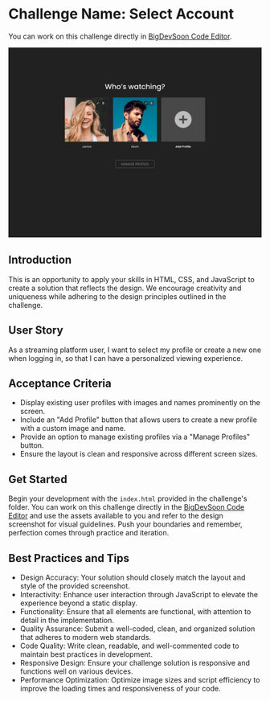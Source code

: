 # Challenge Name: Select Account

You can work on this challenge directly in [BigDevSoon Code Editor](https://app.bigdevsoon.me/challenges/select-account/browser).

![Select Account Design](./design.png)

## Introduction

This is an opportunity to apply your skills in HTML, CSS, and JavaScript to create a solution that reflects the design. We encourage creativity and uniqueness while adhering to the design principles outlined in the challenge.

## User Story

As a streaming platform user, I want to select my profile or create a new one when logging in, so that I can have a personalized viewing experience.

## Acceptance Criteria

- Display existing user profiles with images and names prominently on the screen.
- Include an "Add Profile" button that allows users to create a new profile with a custom image and name.
- Provide an option to manage existing profiles via a "Manage Profiles" button.
- Ensure the layout is clean and responsive across different screen sizes.

## Get Started

Begin your development with the `index.html` provided in the challenge's folder. You can work on this challenge directly in the [BigDevSoon Code Editor](https://app.bigdevsoon.me/challenges/select-account/browser) and use the assets available to you and refer to the design screenshot for visual guidelines. Push your boundaries and remember, perfection comes through practice and iteration.

## Best Practices and Tips

- Design Accuracy: Your solution should closely match the layout and style of the provided screenshot.
- Interactivity: Enhance user interaction through JavaScript to elevate the experience beyond a static display.
- Functionality: Ensure that all elements are functional, with attention to detail in the implementation.
- Quality Assurance: Submit a well-coded, clean, and organized solution that adheres to modern web standards.
- Code Quality: Write clean, readable, and well-commented code to maintain best practices in development.
- Responsive Design: Ensure your challenge solution is responsive and functions well on various devices.
- Performance Optimization: Optimize image sizes and script efficiency to improve the loading times and responsiveness of your code.
